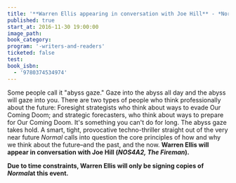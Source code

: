 ```yaml
---
title: '**Warren Ellis appearing in conversation with Joe Hill** - *Normal: A Novel*'
published: true
start_at: 2016-11-30 19:00:00
image_path:
book_category:
program: '-writers-and-readers'
ticketed: false
test:
book_isbn:
  - '9780374534974'
---
```



Some people call it "abyss gaze." Gaze into the abyss all day and the abyss will gaze into you. There are two types of people who think professionally about the future: Foresight strategists who think about ways to evade Our Coming Doom; and strategic forecasters, who think about ways to prepare for Our Coming Doom. It's something you can't do for long. The abyss gaze takes hold. A smart, tight, provocative techno-thriller straight out of the very near future *Normal* calls into question the core principles of how and why we think about the future–and the past, and the now. **Warren Ellis will appear in conversation with Joe Hill (*NOS4A2, The Fireman*).&nbsp;**

**Due to time constraints, Warren Ellis will only be signing copies of *Normal*at this event.**